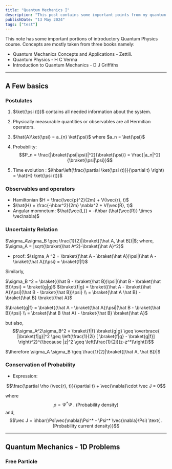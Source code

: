 ```yaml
---
title: "Quantum Mechanics I"
description: "This post contains some important points from my quantum physics introductory course at IISER Berhampur."
publishDate: "13 May 2024"
tags: ["test"]
---
```


This note has some important portions of introductory Quantum Physics course. Concepts are mostly taken from three books namely:
- Quantum Mechanics Concepts and Applications - Zettili.
- Quantum Physics - H C Verma
- Introduction to Quantum Mechanics - D J Griffiths

---
## A Few basics

### Postulates

1. $\ket{\psi (t)}$ contains all needed information about the system.
2. Physically measurable quantities or observables are all Hermitian operators.
3. $\hat{A}\ket{\psi} = a_{n} \ket{\psi}$
   where $a_n = \ket{\psi}$
4. Probability:
$$P_n = \frac{|\braket{\psi|\psi}|^2}{\braket{\psi}} = \frac{|a_n|^2}{\braket{\psi|\psi}}$$

5. Time evolution : $i\hbar\left(\frac{\partial \ket{\psi (t)}}{\partial t} \right) = \hat{H} \ket{\psi (t)}$


### Observables and operators

- Hamiltonian $H = \frac{\vec{p}^2}{2m} + V(\vec{r}, t)$
- $\hat{H} = \frac{-\hbar^2}{2m} \nabla^2 + V(\vec{R}, t)$
- Angular momnetum: $\hat{\vec{L}} = -i\hbar (\hat{\vec{R}} \times \vec\nabla)$

### Uncertainty Relation
  $\sigma_A\sigma_B \geq \frac{1}{2}|\braket{[\hat A, \hat B]}|$;
where, $\sigma_A = |sqrt{\braket{\hat A^2}-\braket{\hat A}^2}$

- proof:
$\sigma_A ^2 = \braket{(\hat A - \braket{\hat A})\psi|(\hat A - \braket{\hat A})\psi} = \braket{f|f}$

Similarly,

$\sigma_B ^2 = \braket{(\hat B - \braket{\hat B})\psi|(\hat B - \braket{\hat B})\psi} = \braket{g|g}$
$\braket{f|g} = \braket{(\hat A - \braket{\hat A})\psi|(\hat B - \braket{\hat B})\psi}
\\
= \braket{\hat A \hat B} - \braket{\hat B} \braket{\hat A}$

$\braket{g|f} = \braket{(\hat A - \braket{\hat A})\psi|(\hat B - \braket{\hat B})\psi}
\\
= \braket{\hat B \hat A} - \braket{\hat B} \braket{\hat A}$

 but also, 
$$\sigma_A^2\sigma_B^2 = \braket{f|f} \braket{g|g} \geq \overbrace{ |\braket{f|g}|^2 \geq \left(\frac{1}{2i} [ \braket{f|g} - \braket{g|f}] \right)^2}^{\because |z|^2 \geq \left[\frac{1}{2i}(z-z^*)\right]}$$

$\therefore \sigma_A \sigma_B \geq  \frac{1}{2}|\braket{[\hat A, \hat B]}|$

### Conservation of Probability

- Expression:

$$\frac{\partial \rho (\vec{r}, t)}{\partial t} + \vec{\nabla}\cdot \vec J = 0$$

where
$$\rho = \Psi^*\Psi \text{   .   (Probability density)}$$
and, $$\vec J = i\hbar(\Psi\vec{\nabla}\Psi^* - \Psi^* \vec{\nabla}\Psi) \text{ .  (Probability current density)}$$

---

## Quantum Mechanics - 1D Problems

### Free Particle